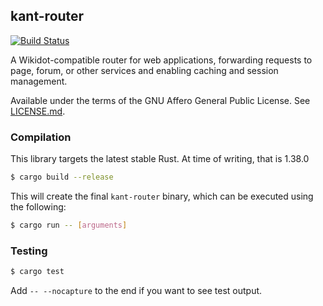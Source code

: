## kant-router
[![Build Status](https://travis-ci.org/Nu-SCPTheme/kant-router.svg?branch=master)](https://travis-ci.org/Nu-SCPTheme/kant-router)

A Wikidot-compatible router for web applications, forwarding requests to page, forum, or other services and enabling caching and session management.

Available under the terms of the GNU Affero General Public License. See [LICENSE.md](LICENSE).

### Compilation
This library targets the latest stable Rust. At time of writing, that is 1.38.0

```sh
$ cargo build --release
```

This will create the final `kant-router` binary, which can be executed using the following:

```sh
$ cargo run -- [arguments]
```

### Testing
```sh
$ cargo test
```

Add `-- --nocapture` to the end if you want to see test output.
